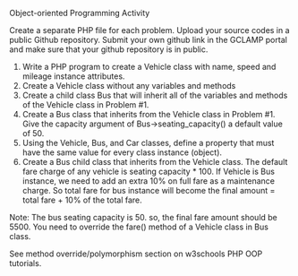Object-oriented Programming Activity 

Create a separate PHP file for each problem. Upload your source codes in a public
Github repository. Submit your own github link in the GCLAMP portal and make sure 
that your github repository is in public. 

1. Write a PHP program to create a Vehicle class with name, speed and mileage
instance attributes. 
2. Create a Vehicle class without any variables and methods 
3. Create a child class Bus that will inherit all of the variables and methods of the 
Vehicle class in Problem #1. 
4. Create a Bus class that inherits from the Vehicle class in Problem #1. Give the 
capacity argument of Bus->seating_capacity() a default value of 50. 
5. Using the Vehicle, Bus, and Car classes, define a property that must have the 
same value for every class instance (object). 
6. Create a Bus child class that inherits from the Vehicle class. The default fare 
charge of any vehicle is seating capacity * 100. If Vehicle is Bus instance, we 
need to add an extra 10% on full fare as a maintenance charge. So total fare for 
bus instance will become the final amount = total fare + 10% of the total fare.

Note: The bus seating capacity is 50. so, the final fare amount should be 5500. 
You need to override the fare() method of a Vehicle class in Bus class. 

See method override/polymorphism section on w3schools PHP OOP tutorials.
